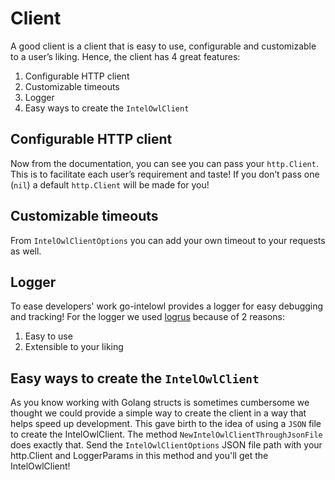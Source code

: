 <!-- Will be revised when I'll add the custom logger and easy ways of setting the client up! -->
# Client
A good client is a client that is easy to use, configurable and customizable to a user’s liking. Hence, the client has 4 great features:
1. Configurable HTTP client
2. Customizable timeouts
3. Logger
4. Easy ways to create the `IntelOwlClient`

## Configurable HTTP client
Now from the documentation, you can see you can pass your `http.Client`. This is to facilitate each user’s requirement and taste! If you don’t pass one (`nil`) a default `http.Client` will be made for you!

## Customizable timeouts
From `IntelOwlClientOptions` you can add your own timeout to your requests as well.

## Logger
To ease  developers' work go-intelowl provides a logger for easy debugging and tracking! For the logger we used [logrus](https://github.com/sirupsen/logrus) because of 2 reasons:
1. Easy to use
2. Extensible to your liking

## Easy ways to create the `IntelOwlClient`
As you know working with Golang structs is sometimes cumbersome we thought we could provide a simple way to create the client in a way that helps speed up development. This gave birth to the idea of using a `JSON` file to create the IntelOwlClient. The method `NewIntelOwlClientThroughJsonFile` does exactly that. Send the `IntelOwlClientOptions` JSON file path with your http.Client and LoggerParams in this method and you'll get the IntelOwlClient!

